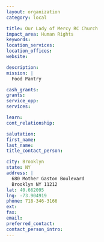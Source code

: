 ```yaml
---
layout: organization
category: local

title: Our Lady of Mercy RC Church
impact_area: Human Rights
keywords: 
location_services: 
location_offices: 
website: 

description: 
mission: |
  Food Pantry

cash_grants: 
grants: 
service_opp: 
services: 

learn: 
cont_relationship: 

salutation: 
first_name: 
last_name: 
title_contact_person: 

city: Brooklyn
state: NY
address: |
  680 Mother Gaston Boulevard  
  Brooklyn NY 11212
lat: 40.662095
lng: -73.904919
phone: 718-346-3166
ext: 
fax: 
email: 
preferred_contact: 
contact_person_intro: 
---
```

